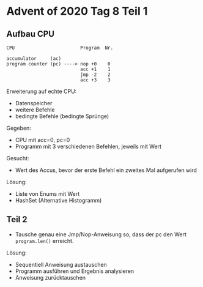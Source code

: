 # Advent of 2020 Tag 8 Teil 1

## Aufbau CPU

~~~
CPU                        Program  Nr.

accumulator     (ac)
program counter (pc) ----> nop +0    0
				           acc +1    1
                           jmp -2    2
                           acc +3    3
~~~

Erweiterung auf echte CPU:

- Datenspeicher
- weitere Befehle
- bedingte Befehle (bedingte Sprünge)

Gegeben:
- CPU mit acc=0, pc=0
- Programm mit 3 verschiedenen Befehlen, jeweils mit Wert

Gesucht:
- Wert des Accus, bevor der erste Befehl ein zweites Mal aufgerufen wird

Lösung:
- Liste von Enums mit Wert
- HashSet (Alternative Histogramm)

## Teil 2

- Tausche genau eine Jmp/Nop-Anweisung so, dass der pc den Wert
  `program.len()` erreicht.
  
Lösung:

- Sequentiell Anweisung austauschen
- Programm ausführen und Ergebnis analysieren
- Anweisung zurücktauschen


